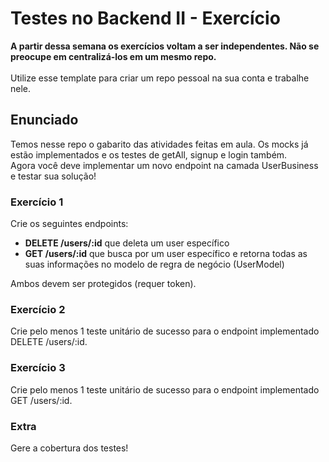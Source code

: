 # Testes no Backend II - Exercício

<strong>A partir dessa semana os exercícios voltam a ser independentes. Não se preocupe em centralizá-los em um mesmo repo.</strong>
<br><br>
Utilize esse template para criar um repo pessoal na sua conta e trabalhe nele.

## Enunciado

Temos nesse repo o gabarito das atividades feitas em aula. Os mocks já estão implementados e os testes de getAll, signup e login também.<br>
Agora você deve implementar um novo endpoint na camada UserBusiness e testar sua solução!

### Exercício 1

Crie os seguintes endpoints:
- <strong>DELETE /users/:id</strong> que deleta um user específico
- <strong>GET /users/:id</strong> que busca por um user específico e retorna todas as suas informações no modelo de regra de negócio (UserModel)

Ambos devem ser protegidos (requer token).

### Exercício 2

Crie pelo menos 1 teste unitário de sucesso para o endpoint implementado DELETE /users/:id.

### Exercício 3

Crie pelo menos 1 teste unitário de sucesso para o endpoint implementado GET /users/:id.

### Extra

Gere a cobertura dos testes!
